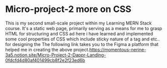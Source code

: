 # Micro-project-2 more on CSS
This is my second small-scale project within my Learning MERN Stack course. It's a static web page, primarily serving as a means for me to grasp HTML for structuring and CSS  ad here i have learned and implemented some cool properties of CSS which include sticky nature of a tag and etc.. for designing the The following link takes you to the Figma a platform that helped me in creating the above project.https://momentous-nerine-3a5.notion.site/Micro-Project-2-Dappr-Landing-0fdcfd4d80af401499cb8f2e2f23ed6b
